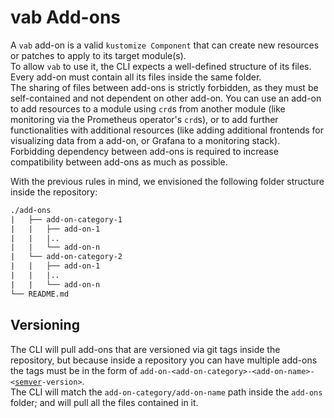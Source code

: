 # vab Add-ons

A `vab` add-on is a valid `kustomize Component` that can create new resources or patches to apply to its target
module(s).  
To allow `vab` to use it, the CLI expects a well-defined structure of its files. Every add-on must contain all
its files inside the same folder.  
The sharing of files between add-ons is strictly forbidden, as they must be self-contained and not dependent on other
add-on. You can use an add-on to add resources to a module using `crd`s from another module
(like monitoring via the Prometheus operator's `crd`s), or to add further functionalities with
additional resources (like adding additional frontends for visualizing
data from a add-on, or Grafana to a monitoring stack).  
Forbidding dependency between add-ons is required to increase compatibility between add-ons as much as possible.

With the previous rules in mind, we envisioned the following folder structure inside the repository:

```txt
./add-ons
|   ├── add-on-category-1
|   |   ├── add-on-1
|   |   |..
|   |   └── add-on-n
|   └── add-on-category-2
|   |   ├── add-on-1
|   |   |..
|   |   └── add-on-n
└── README.md
```

## Versioning

The CLI will pull add-ons that are versioned via git tags inside the repository, but because inside a repository you
can have multiple add-ons the tags must be in the form of
`add-on-<add-on-category>-<add-on-name>-<`[`semver`][semver]`-version>`.  
The CLI will match the `add-on-category/add-on-name` path inside the `add-ons` folder; and will pull all
the files contained in it.

[semver]: https://semver.org/spec/v2.0.0.html "semantic versioning v2.0.0 site"
